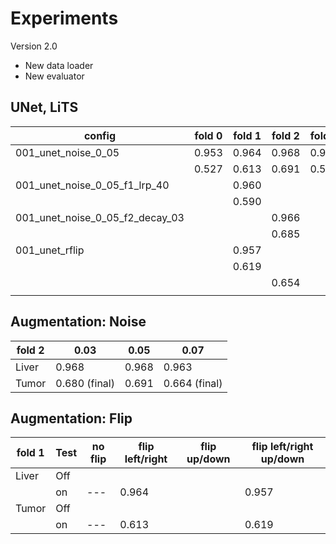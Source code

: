 

# Experiments

Version 2.0

* New data loader
* New evaluator

## UNet, LiTS

| config                          | fold 0 | fold 1 | fold 2 | fold 3 | fold 4 | eval        | remark |
| ------------------------------- | ------ | ------ | ------ | ------ | ------ | ----------- | ------ |
| 001_unet_noise_0_05             | 0.953  | 0.964  | 0.968  | 0.932  | 0.959  | mirror+best | Liver  |
|                                 | 0.527  | 0.613  | 0.691  | 0.597  | 0.522  | mirror+best | Tumor  |
| 001_unet_noise_0_05_f1_lrp_40   |        | 0.960  |        |        |        |             |        |
|                                 |        | 0.590  |        |        |        |             |        |
| 001_unet_noise_0_05_f2_decay_03 |        |        | 0.966  |        |        |             |        |
|                                 |        |        | 0.685  |        |        |             |        |
| 001_unet_rflip                  |        | 0.957  |        |        |        |             |        |
|                                 |        | 0.619  |        |        |        |             |        |
|                                 |        |        | 0.654  |        |        |             |        |
|                                 |        |        |        |        |        |             |        |



## Augmentation: Noise

| fold 2 | 0.03          | 0.05  | 0.07          |
| ------ | ------------- | ----- | ------------- |
| Liver  | 0.968         | 0.968 | 0.963         |
| Tumor  | 0.680 (final) | 0.691 | 0.664 (final) |

## Augmentation: Flip

| fold 1 | Test | no flip | flip left/right | flip up/down | flip left/right up/down |
| ------ | ---- | ------- | --------------- | ------------ | ----------------------- |
| Liver  | Off  |         |                 |              |                         |
|        | on   | ---     | 0.964           |              | 0.957                   |
| Tumor  | Off  |         |                 |              |                         |
|        | on   | ---     | 0.613           |              | 0.619                   |

